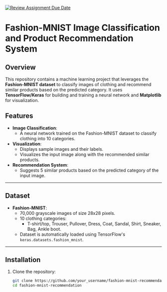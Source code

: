 [![Review Assignment Due Date](https://classroom.github.com/assets/deadline-readme-button-22041afd0340ce965d47ae6ef1cefeee28c7c493a6346c4f15d667ab976d596c.svg)](https://classroom.github.com/a/KPIpT6T5)

# Fashion-MNIST Image Classification and Product Recommendation System

## Overview

This repository contains a machine learning project that leverages the **Fashion-MNIST dataset** to classify images of clothing and recommend similar products based on the predicted category. It uses **TensorFlow/Keras** for building and training a neural network and **Matplotlib** for visualization.

## Features

- **Image Classification**:
  - A neural network trained on the Fashion-MNIST dataset to classify clothing into 10 categories.
- **Visualization**:
  - Displays sample images and their labels.
  - Visualizes the input image along with the recommended similar products.
- **Recommendation System**:
  - Suggests 5 similar products based on the predicted category of the input image.

---

## Dataset

- **Fashion-MNIST**:
  - 70,000 grayscale images of size 28x28 pixels.
  - 10 clothing categories:
    - T-shirt/top, Trouser, Pullover, Dress, Coat, Sandal, Shirt, Sneaker, Bag, Ankle boot.
  - Dataset is automatically loaded using TensorFlow's `keras.datasets.fashion_mnist`.

---

## Installation

1. Clone the repository:
   ```bash
   git clone https://github.com/your_username/fashion-mnist-recommendation.git
   cd fashion-mnist-recommendation
